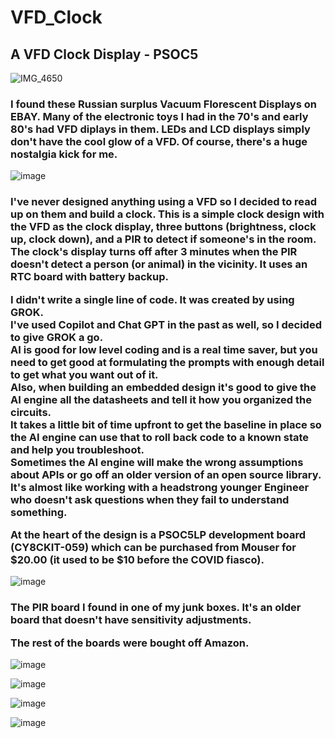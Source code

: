 # VFD_Clock
<h2>A VFD Clock Display - PSOC5</h2>


![IMG_4650](https://github.com/user-attachments/assets/f3be5c88-f3c3-4beb-ae60-e10e518ec862)

<h3>I found these Russian surplus Vacuum Florescent Displays on EBAY.
Many of the electronic toys I had in the 70's and early 80's had VFD diplays in them.
LEDs and LCD displays simply don't have the cool glow of a VFD. Of course, there's a huge nostalgia kick for me.</h3>  

![image](https://github.com/user-attachments/assets/6d9cd61b-a2c1-439b-bf9f-f02647730ac5)

<h3>I've never designed anything using a VFD so I decided to read up on them and build a clock.
This is a simple clock design with the VFD as the clock display, three buttons (brightness, clock up, clock down), and a PIR to detect if someone's in the room.
The clock's display turns off after 3 minutes when the PIR doesn't detect a person (or animal) in the vicinity. It uses an RTC board with battery backup.

I didn't write a single line of code. It was created by using GROK.  
I've used Copilot and Chat GPT in the past as well, so I decided to give GROK a go.  
AI is good for low level coding and is a real time saver, but you need to get good at formulating the prompts with enough detail to get what you want out of it.  
Also, when building an embedded design it's good to give the AI engine all the datasheets and tell it how you organized the circuits.  
It takes a little bit of time upfront to get the baseline in place so the AI engine can use that to roll back code to a known state and help you troubleshoot.  
Sometimes the AI engine will make the wrong assumptions about APIs or go off an older version of an open source library.
It's almost like working with a headstrong younger Engineer who doesn't ask questions when they fail to understand something.

At the heart of the design is a PSOC5LP development board (CY8CKIT-059) which can be purchased from Mouser for $20.00 (it used to be $10 before the COVID fiasco).</h3>  
  
![image](https://github.com/user-attachments/assets/936be44b-1d2e-4606-b4c4-67d4dd59f627)
  
<h3>The PIR board I found in one of my junk boxes. It's an older board that doesn't have sensitivity adjustments.  
  
The rest of the boards were bought off Amazon.</h3>  
  
![image](https://github.com/user-attachments/assets/8e2fd54e-7ff9-4571-bef6-a3b0aac83c6d)
  
![image](https://github.com/user-attachments/assets/c5ca54c2-c733-4d01-82b8-1b1767655074)

![image](https://github.com/user-attachments/assets/8791c792-f16d-48aa-8124-36bbcc9df6f2)

![image](https://github.com/user-attachments/assets/4cb44e61-2048-48fb-931e-8d440f6435eb)

